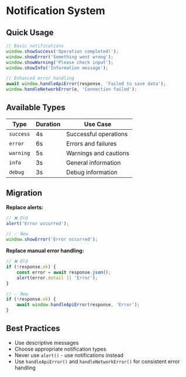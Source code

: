 # Notification System

## Quick Usage

```javascript
// Basic notifications
window.showSuccess('Operation completed!');
window.showError('Something went wrong');
window.showWarning('Please check input');
window.showInfo('Information message');

// Enhanced error handling
await window.handleApiError(response, 'Failed to save data');
window.handleNetworkError(e, 'Connection failed');
```

## Available Types

| Type | Duration | Use Case |
|------|----------|----------|
| `success` | 4s | Successful operations |
| `error` | 6s | Errors and failures |
| `warning` | 5s | Warnings and cautions |
| `info` | 3s | General information |
| `debug` | 3s | Debug information |

## Migration

**Replace alerts:**
```javascript
// ❌ Old
alert('Error occurred');

// ✅ New
window.showError('Error occurred');
```

**Replace manual error handling:**
```javascript
// ❌ Old
if (!response.ok) {
    const error = await response.json();
    alert(error.detail || 'Error');
}

// ✅ New
if (!response.ok) {
    await window.handleApiError(response, 'Error');
}
```

## Best Practices

- Use descriptive messages
- Choose appropriate notification types
- Never use `alert()` - use notifications instead
- Use `handleApiError()` and `handleNetworkError()` for consistent error handling 